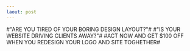 ```yaml
---
laout: post
---
```


#"ARE YOU TIRED OF YOUR BORING DESIGN LAYOUT?"#
#"IS YOUR WEBSITE DRIVING CLIENTS AWAY?"#
#ACT NOW AND GET $100 OFF WHEN YOU REDESIGN YOUR LOGO AND SITE TOGHETHER#
